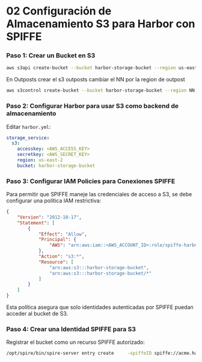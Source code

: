 # **02 Configuración de Almacenamiento S3 para Harbor con SPIFFE**

### **Paso 1: Crear un Bucket en S3**

```sh
aws s3api create-bucket --bucket harbor-storage-bucket --region us-east-2
```
En Outposts crear el s3 outposts cambiar el NN por la region de outpost
```sh
aws s3control create-bucket --bucket harbor-storage-bucket --region NN 
```

### **Paso 2: Configurar Harbor para usar S3 como backend de almacenamiento**

Editar `harbor.yml`:

```yaml
storage_service:
  s3:
    accesskey: <AWS_ACCESS_KEY>
    secretkey: <AWS_SECRET_KEY>
    region: us-east-2
    bucket: harbor-storage-bucket
```

### **Paso 3: Configurar IAM Policies para Conexiones SPIFFE**

Para permitir que SPIFFE maneje las credenciales de acceso a S3, se debe configurar una política IAM restrictiva:

```json
{
    "Version": "2012-10-17",
    "Statement": [
        {
            "Effect": "Allow",
            "Principal": {
                "AWS": "arn:aws:iam::<AWS_ACCOUNT_ID>:role/spiffe-harbor-role"
            },
            "Action": "s3:*",
            "Resource": [
                "arn:aws:s3:::harbor-storage-bucket",
                "arn:aws:s3:::harbor-storage-bucket/*"
            ]
        }
    ]
}
```

Esta política asegura que solo identidades autenticadas por SPIFFE puedan acceder al bucket de S3.

### **Paso 4: Crear una Identidad SPIFFE para S3**

Registrar el bucket como un recurso SPIFFE autorizado:

```sh
/opt/spire/bin/spire-server entry create     -spiffeID spiffe://acme.harbor/s3     -parentID spiffe://acme.harbor/node     -selector aws:iam_role:spiffe-harbor-role
```
